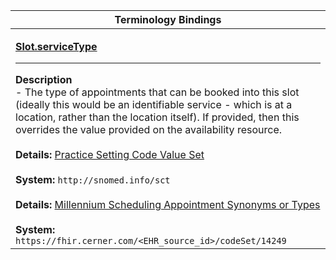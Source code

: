 |Terminology Bindings|
|---|
|<p>**[Slot.serviceType](http://hl7.org/fhir/r4/slot-definitions.html#Slot.serviceType)**<hr>**Description**<br>- The type of appointments that can be booked into this slot (ideally this would be an identifiable service - which is at a location, rather than the location itself). If provided, then this overrides the value provided on the availability resource.<br><br>**Details:** [Practice Setting Code Value Set](https://hl7.org/fhir/r4/valueset-c80-practice-codes.html)<br><br>**System:** `http://snomed.info/sct`<br><br>**Details:** [Millennium Scheduling Appointment Synonyms or Types](https://fhir.cerner.com/millennium/r4/proprietary-codes-and-systems/#code-set-14249-scheduling-appointment-type-synonyms)<br><br>**System:** `https://fhir.cerner.com/<EHR_source_id>/codeSet/14249`|